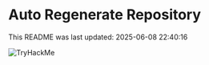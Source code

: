 # Auto Regenerate Repository

This README was last updated: 2025-06-08 22:40:16

 ![TryHackMe](https://tryhackme.com/badge/533634)